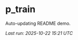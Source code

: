 # p_train

Auto-updating README demo.

<!--START_SECTION:status-->
_Last run: 2025-10-22 15:21 UTC_
<!--END_SECTION:status-->






















































































































































































































































































































































































































































































































































































































































































































































































































































































































































































































































































































































































































































































































































































































































































